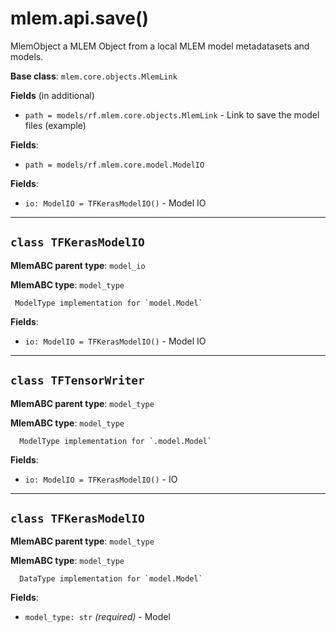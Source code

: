 # mlem.api.save()

MlemObject a MLEM Object from a local MLEM model metadatasets and models.

**Base class**: `mlem.core.objects.MlemLink`

**Fields** (in additional)

- `path = models/rf.mlem.core.objects.MlemLink` - Link to save the model files (example)

**Fields**:

- `path = models/rf.mlem.core.model.ModelIO`

**Fields**:

- `io: ModelIO = TFKerasModelIO()` - Model IO

---

## `class TFKerasModelIO`

**MlemABC parent type**: `model_io`

**MlemABC type**: `model_type`

     ModelType implementation for `model.Model`

**Fields**:

- `io: ModelIO = TFKerasModelIO()` - Model IO

---

## `class TFTensorWriter`

**MlemABC parent type**: `model_type`

**MlemABC type**: `model_type`

      ModelType implementation for `.model.Model`

**Fields**:

- `io: ModelIO = TFKerasModelIO()` - IO

---

## `class TFKerasModelIO`

**MlemABC parent type**: `model_type`

**MlemABC type**: `model_type`

      DataType implementation for `model.Model`

**Fields**:

- `model_type: str` _(required)_ - Model